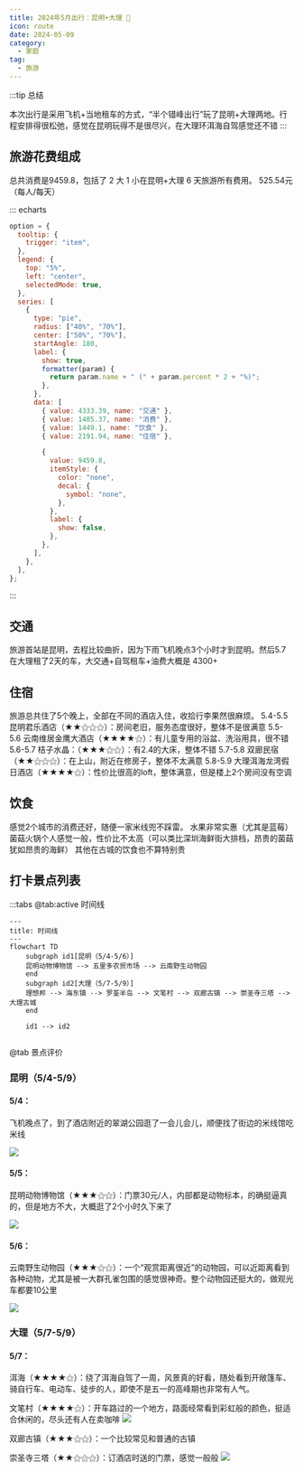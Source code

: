 ```yaml
---
title: 2024年5月出行：昆明+大理 👣
icon: route
date: 2024-05-09
category:
  - 家庭
tag:
  - 旅游
---
```


:::tip 总结

本次出行是采用飞机+当地租车的方式，“半个错峰出行”玩了昆明+大理两地。行程安排得很松弛，感觉在昆明玩得不是很尽兴，在大理环洱海自驾感觉还不错
:::

## 旅游花费组成

总共消费是9459.8，包括了 2 大 1 小在昆明+大理 6 天旅游所有费用。
                       525.54元（每人/每天）
                    

::: echarts

```js
option = {
  tooltip: {
    trigger: "item",
  },
  legend: {
    top: "5%",
    left: "center",
    selectedMode: true,
  },
  series: [
    {
      type: "pie",
      radius: ["40%", "70%"],
      center: ["50%", "70%"],
      startAngle: 180,
      label: {
        show: true,
        formatter(param) {
          return param.name + " (" + param.percent * 2 + "%)";
        },
      },
      data: [
        { value: 4333.39, name: "交通" },
        { value: 1485.37, name: "消费" },
        { value: 1449.1, name: "饮食" },
        { value: 2191.94, name: "住宿" },

        {
          value: 9459.8,
          itemStyle: {
            color: "none",
            decal: {
              symbol: "none",
            },
          },
          label: {
            show: false,
          },
        },
      ],
    },
  ],
};
```

:::

## 交通

旅游首站是昆明，去程比较曲折，因为下雨飞机晚点3个小时才到昆明。然后5.7在大理租了2天的车，大交通+自驾租车+油费大概是 4300+

## 住宿

旅游总共住了5个晚上，全部在不同的酒店入住，收拾行李果然很麻烦。
5.4-5.5 昆明君乐酒店（★★⚝⚝⚝）：房间老旧，服务态度很好，整体不是很满意
5.5-5.6 云南维居金鹰大酒店（★★★★⚝）：有儿童专用的浴盆、洗浴用具，很不错
5.6-5.7 桔子水晶：（★★★⚝⚝）：有2.4的大床，整体不错
5.7-5.8 双廊民宿（★★⚝⚝⚝）：在上山，附近在修房子，整体不太满意
5.8-5.9 大理洱海龙湾假日酒店（★★★★⚝）：性价比很高的loft，整体满意，但是楼上2个房间没有空调

## 饮食

感觉2个城市的消费还好，随便一家米线兜不踩雷。
水果非常实惠（尤其是蓝莓）
菌菇火锅个人感觉一般，性价比不太高（可以类比深圳海鲜街大排档，昂贵的菌菇犹如昂贵的海鲜）
其他在古城的饮食也不算特别贵

## 打卡景点列表

:::tabs
@tab:active 时间线
```mermaid
---
title: 时间线
---
flowchart TD
    subgraph id1[昆明（5/4-5/6）]
    昆明动物博物馆 --> 五里多农贸市场 --> 云南野生动物园
    end
    subgraph id2[大理（5/7-5/9）]
    理想邦 --> 海东镇 --> 罗荃半岛 --> 文笔村 --> 双廊古镇 --> 崇圣寺三塔 --> 大理古城
    end
    
    id1 --> id2


```


@tab 景点评价

### 昆明（5/4-5/9）

#### 5/4：

飞机晚点了，到了酒店附近的翠湖公园逛了一会儿会儿，顺便找了街边的米线馆吃米线

![](https://ak-d.tripcdn.com/images/100a1f000001grncg2491_C_1200_800_Q70.jpg)
#### 5/5：

昆明动物博物馆（★★★⚝⚝）：门票30元/人，内部都是动物标本，的确挺逼真的，但是地方不大，大概逛了2个小时久下来了

![](https://ak-d.tripcdn.com/images/0100k120008qj6ims144A_C_1200_800_Q70.jpg)

#### 5/6：

云南野生动物园（★★★⚝⚝）：一个“观赏距离很近”的动物园，可以近距离看到各种动物，尤其是被一大群孔雀包围的感觉很神奇。整个动物园还挺大的，做观光车都要10公里

![](https://ak-d.tripcdn.com/images/0106h120008a2w380476F_C_670_376_Q70.webp)

### 大理（5/7-5/9）

#### 5/7：

洱海（★★★★⚝）：绕了洱海自驾了一周，风景真的好看，随处看到开敞篷车、骑自行车、电动车、徒步的人，即使不是五一的高峰期也非常有人气。

<VidStack 
src="https://ak-v.tripcdn.com/videos/R30ucn14x8ttpws1707A5.mp4" 
poster="https://ak-d.tripcdn.com/images/100p0h0000008s7xqA6E5_C_1200_800_Q70.jpg"
/>

文笔村（★★★★⚝）：开车路过的一个地方，路面经常看到彩虹般的颜色，挺适合休闲的，尽头还有人在卖咖啡
![](https://ak-d.tripcdn.com/images/0102v12000ax82tslB3D7_C_1200_800_Q70.jpg)

双廊古镇（★★★⚝⚝）：一个比较常见和普通的古镇

<VidStack 
src="https://ak-v.tripcdn.com/videos/R30gcn1a0dh3k7bww5D19.mp4" 
poster="https://ak-d.tripcdn.com/images/01069120008fjx3hp1920_C_1200_800_Q70.jpg"
/>

崇圣寺三塔（★★⚝⚝⚝）：订酒店时送的门票，感觉一般般
![](https://ak-d.tripcdn.com/images/10070m000000dzwraCD0F_C_1200_800_Q70.jpg)